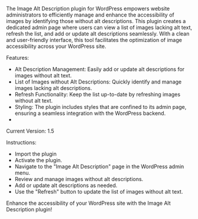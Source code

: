 The Image Alt Description plugin for WordPress empowers website administrators to efficiently manage and enhance the accessibility of images by identifying those without alt descriptions. 
This plugin creates a dedicated admin page where users can view a list of images lacking alt text, refresh the list, and add or update alt descriptions seamlessly. 
With a clean and user-friendly interface, this tool facilitates the optimization of image accessibility across your WordPress site.

Features:

- Alt Description Management: Easily add or update alt descriptions for images without alt text.
- List of Images without Alt Descriptions: Quickly identify and manage images lacking alt descriptions.
- Refresh Functionality: Keep the list up-to-date by refreshing images without alt text.
- Styling: The plugin includes styles that are confined to its admin page, ensuring a seamless integration with the WordPress backend.
- 
Current Version: 1.5


Instructions:

- Import the plugin
- Activate the plugin.
- Navigate to the "Image Alt Description" page in the WordPress admin menu.
- Review and manage images without alt descriptions.
- Add or update alt descriptions as needed.
- Use the "Refresh" button to update the list of images without alt text.


Enhance the accessibility of your WordPress site with the Image Alt Description plugin!
